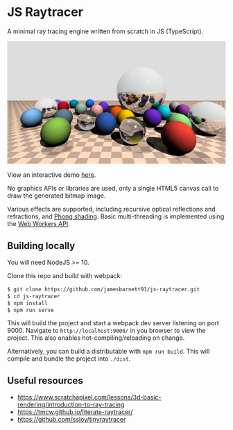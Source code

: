 # JS Raytracer
A minimal ray tracing engine written from scratch in JS (TypeScript). 

![](.github/output.png)

View an interactive demo [here](https://jamesbarnett.io/raytracer).

No graphics APIs or libraries are used, only a single HTML5 canvas call to draw the generated bitmap image.

Various effects are supported, including recursive optical reflections and refractions, and [Phong shading](https://en.wikipedia.org/wiki/Phong_reflection_model). 
Basic multi-threading is implemented using the [Web Workers API](https://developer.mozilla.org/en-US/docs/Web/API/).

## Building locally
You will need NodeJS >= 10.

Clone this repo and build with webpack:

``` 
$ git clone https://github.com/jamesbarnett91/js-raytracer.git
$ cd js-raytracer
$ npm install
$ npm run serve
```

This will build the project and start a webpack dev server listening on port 9000. Navigate to `http://localhost:9000/` in you browser to view the project. This also enables hot-compiling/reloading on change.

Alternatively, you can build a distributable with `npm run build`. This will compile and bundle the project into `./dist`.

## Useful resources

- https://www.scratchapixel.com/lessons/3d-basic-rendering/introduction-to-ray-tracing
- https://tmcw.github.io/literate-raytracer/
- https://github.com/ssloy/tinyraytracer